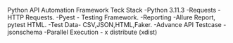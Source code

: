 Python API Automation Framework
Teck Stack
-Python 3.11.3
-Requests -HTTP Requests.
-Pyest - Testing Framework.
-Reporting -Allure Report, pytest HTML.
-Test Data- CSV,JSON,HTML,Faker.
-Advance API Testcase - jsonschema
-Parallel Execution - x distribute (xdist)
